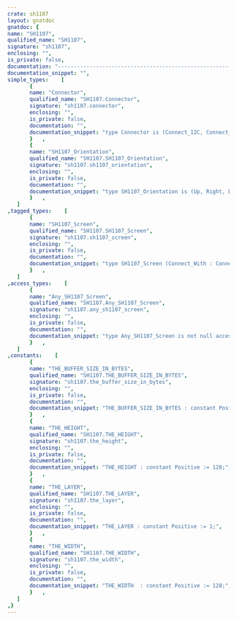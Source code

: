 ```yaml
---
crate: sh1107
layout: gnatdoc
gnatdoc: {
name: "SH1107",
qualified_name: "SH1107",
signature: "sh1107",
enclosing: "",
is_private: false,
documentation: "------------------------------------------------------------------------\n  Possible orientations of the OLED display\n     Think of it as, how you would see it, when the display itself\n     is laid out to the flat cable connector.\n     Up = The display is pointing UP relative to the cable\n     Right = The display is pointing RIGHT relative to the cable\n     Down = The display is pointing DOWN relative to the cable\n     Left = The display is pointing LEFT relative to the cable",
documentation_snippet: "",
simple_types:    [
       {
       name: "Connector",
       qualified_name: "SH1107.Connector",
       signature: "sh1107.connector",
       enclosing: "",
       is_private: false,
       documentation: "",
       documentation_snippet: "type Connector is (Connect_I2C, Connect_SPI);",
       }   ,
       {
       name: "SH1107_Orientation",
       qualified_name: "SH1107.SH1107_Orientation",
       signature: "sh1107.sh1107_orientation",
       enclosing: "",
       is_private: false,
       documentation: "",
       documentation_snippet: "type SH1107_Orientation is (Up, Right, Down, Left);",
       }   ,
   ]
,tagged_types:    [
       {
       name: "SH1107_Screen",
       qualified_name: "SH1107.SH1107_Screen",
       signature: "sh1107.sh1107_screen",
       enclosing: "",
       is_private: false,
       documentation: "",
       documentation_snippet: "type SH1107_Screen (Connect_With : Connector)\nis limited new HAL.Framebuffer.Frame_Buffer_Display with private;",
       }   ,
   ]
,access_types:    [
       {
       name: "Any_SH1107_Screen",
       qualified_name: "SH1107.Any_SH1107_Screen",
       signature: "sh1107.any_sh1107_screen",
       enclosing: "",
       is_private: false,
       documentation: "",
       documentation_snippet: "type Any_SH1107_Screen is not null access all SH1107_Screen'Class;",
       }   ,
   ]
,constants:    [
       {
       name: "THE_BUFFER_SIZE_IN_BYTES",
       qualified_name: "SH1107.THE_BUFFER_SIZE_IN_BYTES",
       signature: "sh1107.the_buffer_size_in_bytes",
       enclosing: "",
       is_private: false,
       documentation: "",
       documentation_snippet: "THE_BUFFER_SIZE_IN_BYTES : constant Positive\n  := (THE_WIDTH * THE_HEIGHT) / 8;",
       }   ,
       {
       name: "THE_HEIGHT",
       qualified_name: "SH1107.THE_HEIGHT",
       signature: "sh1107.the_height",
       enclosing: "",
       is_private: false,
       documentation: "",
       documentation_snippet: "THE_HEIGHT : constant Positive := 128;",
       }   ,
       {
       name: "THE_LAYER",
       qualified_name: "SH1107.THE_LAYER",
       signature: "sh1107.the_layer",
       enclosing: "",
       is_private: false,
       documentation: "",
       documentation_snippet: "THE_LAYER : constant Positive := 1;",
       }   ,
       {
       name: "THE_WIDTH",
       qualified_name: "SH1107.THE_WIDTH",
       signature: "sh1107.the_width",
       enclosing: "",
       is_private: false,
       documentation: "",
       documentation_snippet: "THE_WIDTH  : constant Positive := 128;",
       }   ,
   ]
,}
---
```

